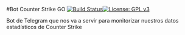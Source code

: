 #Bot Counter Strike GO
[![Build Status](https://travis-ci.org/Maverick94/botCS.svg?branch=master)](https://travis-ci.org/Maverick94/botCS)[![License: GPL v3](https://img.shields.io/badge/License-GPL%20v3-blue.svg)](https://www.gnu.org/licenses/gpl-3.0)

Bot de Telegram que nos va a servir para monitorizar nuestros datos estadísticos de Counter Strike
